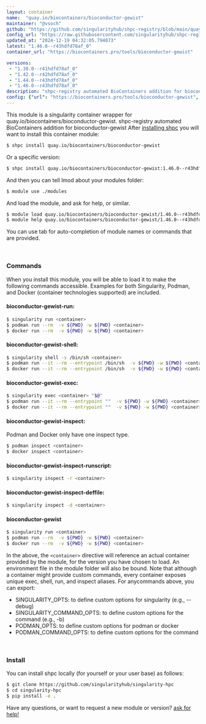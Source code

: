 ```yaml
---
layout: container
name:  "quay.io/biocontainers/bioconductor-gewist"
maintainer: "@vsoch"
github: "https://github.com/singularityhub/shpc-registry/blob/main/quay.io/biocontainers/bioconductor-gewist/container.yaml"
config_url: "https://raw.githubusercontent.com/singularityhub/shpc-registry/main/quay.io/biocontainers/bioconductor-gewist/container.yaml"
updated_at: "2024-12-19 04:32:05.794873"
latest: "1.46.0--r43hdfd78af_0"
container_url: "https://biocontainers.pro/tools/bioconductor-gewist"

versions:
 - "1.38.0--r41hdfd78af_0"
 - "1.42.0--r42hdfd78af_0"
 - "1.44.0--r43hdfd78af_0"
 - "1.46.0--r43hdfd78af_0"
description: "shpc-registry automated BioContainers addition for bioconductor-gewist"
config: {"url": "https://biocontainers.pro/tools/bioconductor-gewist", "maintainer": "@vsoch", "description": "shpc-registry automated BioContainers addition for bioconductor-gewist", "latest": {"1.46.0--r43hdfd78af_0": "sha256:e621205ff7596efed6f8c5844548ccfa86f3f875ffd8acf2ee2ef7b1f0c34856"}, "tags": {"1.38.0--r41hdfd78af_0": "sha256:26376253ffa0569fd4b80d0780ef3b37412f90cd28be608527962917e81f4cfc", "1.42.0--r42hdfd78af_0": "sha256:1e6fb38531f65b1dbe3528bbebd9c9bbc9f4a71e238cc275778babc6d68c584b", "1.44.0--r43hdfd78af_0": "sha256:e26c893aafd357dea2b0dd08759fbbc29eaeb58fb656ee4685c8c00a49dd5a13", "1.46.0--r43hdfd78af_0": "sha256:e621205ff7596efed6f8c5844548ccfa86f3f875ffd8acf2ee2ef7b1f0c34856"}, "docker": "quay.io/biocontainers/bioconductor-gewist"}
---
```


This module is a singularity container wrapper for quay.io/biocontainers/bioconductor-gewist.
shpc-registry automated BioContainers addition for bioconductor-gewist
After [installing shpc](#install) you will want to install this container module:


```bash
$ shpc install quay.io/biocontainers/bioconductor-gewist
```

Or a specific version:

```bash
$ shpc install quay.io/biocontainers/bioconductor-gewist:1.46.0--r43hdfd78af_0
```

And then you can tell lmod about your modules folder:

```bash
$ module use ./modules
```

And load the module, and ask for help, or similar.

```bash
$ module load quay.io/biocontainers/bioconductor-gewist/1.46.0--r43hdfd78af_0
$ module help quay.io/biocontainers/bioconductor-gewist/1.46.0--r43hdfd78af_0
```

You can use tab for auto-completion of module names or commands that are provided.

<br>

### Commands

When you install this module, you will be able to load it to make the following commands accessible.
Examples for both Singularity, Podman, and Docker (container technologies supported) are included.

#### bioconductor-gewist-run:

```bash
$ singularity run <container>
$ podman run --rm  -v ${PWD} -w ${PWD} <container>
$ docker run --rm  -v ${PWD} -w ${PWD} <container>
```

#### bioconductor-gewist-shell:

```bash
$ singularity shell -s /bin/sh <container>
$ podman run --it --rm --entrypoint /bin/sh  -v ${PWD} -w ${PWD} <container>
$ docker run --it --rm --entrypoint /bin/sh  -v ${PWD} -w ${PWD} <container>
```

#### bioconductor-gewist-exec:

```bash
$ singularity exec <container> "$@"
$ podman run --it --rm --entrypoint ""  -v ${PWD} -w ${PWD} <container> "$@"
$ docker run --it --rm --entrypoint ""  -v ${PWD} -w ${PWD} <container> "$@"
```

#### bioconductor-gewist-inspect:

Podman and Docker only have one inspect type.

```bash
$ podman inspect <container>
$ docker inspect <container>
```

#### bioconductor-gewist-inspect-runscript:

```bash
$ singularity inspect -r <container>
```

#### bioconductor-gewist-inspect-deffile:

```bash
$ singularity inspect -d <container>
```



#### bioconductor-gewist

```bash
$ singularity run <container>
$ podman run --rm  -v ${PWD} -w ${PWD} <container>
$ docker run --rm  -v ${PWD} -w ${PWD} <container>
```


In the above, the `<container>` directive will reference an actual container provided
by the module, for the version you have chosen to load. An environment file in the
module folder will also be bound. Note that although a container
might provide custom commands, every container exposes unique exec, shell, run, and
inspect aliases. For anycommands above, you can export:

 - SINGULARITY_OPTS: to define custom options for singularity (e.g., --debug)
 - SINGULARITY_COMMAND_OPTS: to define custom options for the command (e.g., -b)
 - PODMAN_OPTS: to define custom options for podman or docker
 - PODMAN_COMMAND_OPTS: to define custom options for the command

<br>

### Install

You can install shpc locally (for yourself or your user base) as follows:

```bash
$ git clone https://github.com/singularityhub/singularity-hpc
$ cd singularity-hpc
$ pip install -e .
```

Have any questions, or want to request a new module or version? [ask for help!](https://github.com/singularityhub/singularity-hpc/issues)